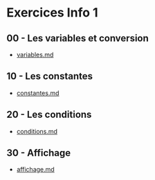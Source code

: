 # Exercices Info 1
## 00 - Les variables et conversion
- [variables.md](https://github.com/tony-maulaz/info1-exercices/blob/main/ex00-variables.md)

## 10 - Les constantes
- [constantes.md](https://github.com/tony-maulaz/info1-exercices/blob/main/ex10-constantes.md)

## 20 - Les conditions
- [conditions.md](https://github.com/tony-maulaz/info1-exercices/blob/main/ex20-conditions.md)

## 30 - Affichage
- [affichage.md](https://github.com/tony-maulaz/info1-exercices/blob/main/ex30-printf.md)

